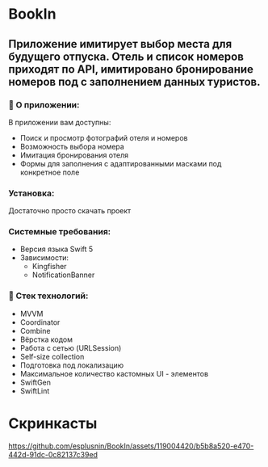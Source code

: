 # BookIn
## Приложение имитирует выбор места для будущего отпуска. Отель и список номеров приходят по API, имитировано бронирование номеров под с заполнением данных туристов.
### 📝 О приложении:

В приложении вам доступны:
+ Поиск и просмотр фотографий отеля и номеров
+ Возможность выбора номера
+ Имитация бронирования отеля
+ Формы для заполнения с адаптированными масками под конкретное поле

### Установка:
Достаточно просто скачать проект

### Системные требования:
- Версия языка Swift 5
- Зависимости: 
  - Kingfisher
  - NotificationBanner

### :telescope: Стек технологий:
+ MVVM
+ Coordinator
+ Combine
+ Вёрстка кодом
+ Работа с сетью (URLSession)
+ Self-size collection
+ Подготовка под локализацию
+ Максимальное количество кастомных UI - элементов
+ SwiftGen
+ SwiftLint

# Скринкасты
https://github.com/esplusnin/BookIn/assets/119004420/b5b8a520-e470-442d-91dc-0c82137c39ed


